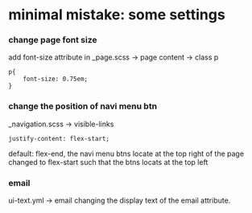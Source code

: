 # minimal mistake: some settings

### change page font size

add font-size attribute in _page.scss -> page content -> class p 

```
p{
    font-size: 0.75em;
}
```


### change the position of navi menu btn

_navigation.scss -> visible-links

``` 
justify-content: flex-start;
```

default: flex-end, the navi menu btns locate at the top right of the page
changed to flex-start such that the btns locats at the top left


### email

ui-text.yml -> email
changing the display text of the email attribute.

